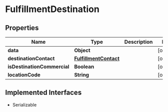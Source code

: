 

# FulfillmentDestination


## Properties

| Name | Type | Description | Notes |
|------------ | ------------- | ------------- | -------------|
|**data** | **Object** |  |  [optional] |
|**destinationContact** | [**FulfillmentContact**](FulfillmentContact.md) |  |  [optional] |
|**isDestinationCommercial** | **Boolean** |  |  [optional] |
|**locationCode** | **String** |  |  [optional] |


## Implemented Interfaces

* Serializable


